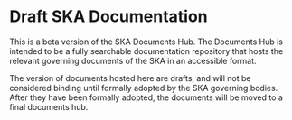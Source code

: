 # Draft SKA Documentation

This is a beta version of the SKA Documents Hub.
The Documents Hub is intended to be a fully searchable documentation repository that hosts the relevant governing documents of the SKA in an accessible format.

The version of documents hosted here are drafts, and will not be considered binding until formally adopted by the SKA governing bodies.
After they have been formally adopted, the documents will be moved to a final documents hub.
